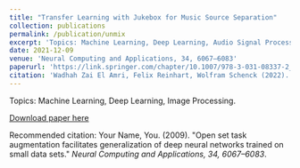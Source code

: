 ```yaml
---
title: "Transfer Learning with Jukebox for Music Source Separation"
collection: publications
permalink: /publication/unmix
excerpt: 'Topics: Machine Learning, Deep Learning, Audio Signal Processing, Transfer Learning.'
date: 2021-12-09
venue: 'Neural Computing and Applications, 34, 6067–6083'
paperurl: 'https://link.springer.com/chapter/10.1007/978-3-031-08337-2_35'
citation: 'Wadhah Zai El Amri, Felix Reinhart, Wolfram Schenck (2022). &quot;Open set task augmentation facilitates generalization of deep neural networks trained on small data sets.&quot; <i>Neural Computing and Applications, 34, 6067–6083</i>.'
---
```

Topics: Machine Learning, Deep Learning, Image Processing.

[Download paper here](http://wzaielamri.github.io/files/osta_zaielamri.pdf)

Recommended citation: Your Name, You. (2009). "Open set task augmentation facilitates generalization of deep neural networks trained on small data sets." <i>Neural Computing and Applications, 34, 6067–6083</i>.
